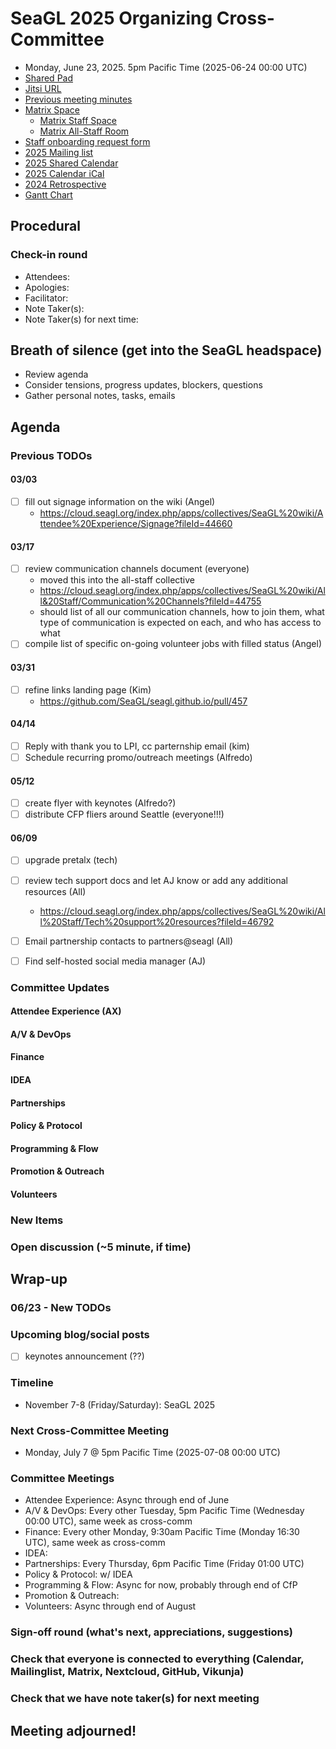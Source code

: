 <!-- See end of pad for meeting best-practices and discussion mechanisms -->
<!-- REMINDER: Meeting notes are public _by default_. Please err on the side of not including personal info or sensitive topics, including any mention of health or childcare issues, job searches that are underway, contacts for fundraising, etc. -->

# SeaGL 2025 Organizing Cross-Committee
- Monday, June 23, 2025. 5pm Pacific Time (2025-06-24 00:00 UTC)
- [Shared Pad](https://pad.riseup.net/p/SeaGL_2025_organizing)
- [Jitsi URL](https://meet.jit.si/SeaGL_2025_organizing)
- [Previous meeting minutes](https://github.com/SeaGL/organization/tree/main/meetings/2025)
- [Matrix Space](https://matrix.to/#/#SeaGL:seagl.org)
  - [Matrix Staff Space](https://matrix.to/#/#staff:seagl.org)
  - [Matrix All-Staff Room](https://matrix.to/#/#SeaGL-all-staff:seattlematrix.org)
- [Staff onboarding request form](https://cloud.seagl.org/index.php/apps/forms/s/PE76H74M2nJHAYAc6afRr7Qq)
- [2025 Mailing list](https://groups.google.com/a/seagl.org/g/seagl2025)
- [2025 Shared Calendar](https://cloud.seagl.org/index.php/apps/calendar/p/2xY4zLXsMGoamerT)
- [2025 Calendar iCal](https://cloud.seagl.org/remote.php/dav/public-calendars/2xY4zLXsMGoamerT?export)
- [2024 Retrospective](https://github.com/SeaGL/organization/blob/main/meetings/2024/20241118-retrospective.md)
- [Gantt Chart](https://cloud.seagl.org/index.php/f/5623)

## Procedural
### Check-in round
- Attendees: 
- Apologies: 
- Facilitator: 
- Note Taker(s): 
- Note Taker(s) for next time: 

## Breath of silence (get into the SeaGL headspace)
- Review agenda
- Consider tensions, progress updates, blockers, questions
- Gather personal notes, tasks, emails


<!-- REMINDER: Meeting notes are public _by default_. Please err on the side of not including personal info or sensitive topics, including any mention of health or childcare issues, job searches that are underway, contacts for fundraising, etc. -->

## Agenda
<!--
Add new things to discuss after `### New Items` below
-->

### Previous TODOs
<!--
Status updates only. Indicate items for further discussion with `[>]` and copy after `### New Items` below.
-->

#### 03/03
- [ ] fill out signage information on the wiki (Angel)
  - https://cloud.seagl.org/index.php/apps/collectives/SeaGL%20wiki/Attendee%20Experience/Signage?fileId=44660

#### 03/17
- [ ] review communication channels document (everyone)
  - moved this into the all-staff collective
  - https://cloud.seagl.org/index.php/apps/collectives/SeaGL%20wiki/All&20Staff/Communication%20Channels?fileId=44755
  - should list of all our communication channels, how to join them, what type of communication is expected on each, and who has access to what
- [ ] compile list of specific on-going volunteer jobs with filled status (Angel)

#### 03/31
- [ ] refine links landing page (Kim)
  - https://github.com/SeaGL/seagl.github.io/pull/457

#### 04/14
- [ ] Reply with thank you to LPI, cc parternship email (kim)
- [ ] Schedule recurring promo/outreach meetings (Alfredo)

#### 05/12
- [ ] create flyer with keynotes (Alfredo?)
- [ ] distribute CFP fliers around Seattle (everyone!!!)

#### 06/09
- [ ] upgrade pretalx (tech)
- [ ] review tech support docs and let AJ know or add any additional resources (All)
  - https://cloud.seagl.org/index.php/apps/collectives/SeaGL%20wiki/All%20Staff/Tech%20support%20resources?fileId=46792
- [ ] Email partnership contacts to partners@seagl (All)
- [ ] Find self-hosted social media manager (AJ)


### Committee Updates
<!--
Important updates and things to share staff-wide

#### Committee Coordinators
- Attendee Experience (AX): Sen
- A/V & DevOps: AJ
- Finance: Norm
- IDEA: 
- Partnerships: Kim
- Policy & Protocol: 
- Programming & Flow: Dina
- Promotion & Outreach: Alfredo
- Volunteers: Angel
- Impresario: Salt
-->

#### Attendee Experience (AX)

#### A/V & DevOps

#### Finance

#### IDEA

#### Partnerships

#### Policy & Protocol

#### Programming & Flow

#### Promotion & Outreach

#### Volunteers


### New Items
<!--
#### Item Subject (item facilitator)
-->


### Open discussion (~5 minute, if time)


## Wrap-up
### 06/23 - New TODOs

### Upcoming blog/social posts
<!--
- [ ] DRAFT/POST DATE: TITLE/PURPOSE (AUTHOR) [REQUESTED REVIEWERS]
-->
- [ ] keynotes announcement (??)

### Timeline
- November 7-8 (Friday/Saturday): SeaGL 2025

### Next Cross-Committee Meeting
- Monday, July 7 @ 5pm Pacific Time (2025-07-08 00:00 UTC)

### Committee Meetings
- Attendee Experience: Async through end of June
- A/V & DevOps: Every other Tuesday, 5pm Pacific Time (Wednesday 00:00 UTC), same week as cross-comm
- Finance: Every other Monday, 9:30am Pacific Time (Monday 16:30 UTC), same week as cross-comm
- IDEA: 
- Partnerships: Every Thursday, 6pm Pacific Time (Friday 01:00 UTC)
- Policy & Protocol: w/ IDEA
- Programming & Flow: Async for now, probably through end of CfP
- Promotion & Outreach: 
- Volunteers: Async through end of August

### Sign-off round (what's next, appreciations, suggestions)
<!--
Copy attendees list from above and format as:
- NAME: sign-off
-->


### Check that everyone is connected to everything (Calendar, Mailinglist, Matrix, Nextcloud, GitHub, Vikunja)

### Check that we have note taker(s) for next meeting


## Meeting adjourned!

<!-- Post meeting process:
1. editing pass for language and formatting
2. collect and dedupe New TODOs
3. upload notes to GitHub
4. make copy of file, rename with next meeting dates
5. update dates at beginning and near end of pad
6. clear attendees and wrap-up
7. remove TODOs that have been completed
8. clear irrelvant notes from past TODOs
9. move up New TODOs, add heading level and remove text
10. clear New TODOs
11. clear committee updates
12. clear new items
13. upload agenda to GitHub
14. update etherpad
15. send meeting announcement email
-->

<!--
## Meeting best-practices and discussion mechanisms
- Review previous meeting notes especially when absent!
- During meeting, use chat in etherpad (and add your name).

### Etherpad usage
- Use chat in etherpad (usually on right side), add your name and set a distinct color
- Audio notifications on Firefox via https://addons.mozilla.org/en-US/firefox/addon/notification-sound/
- You can hide popups with these ad blocker cosmetic filters (e.g. via uBlock Origin):  pad.sfconservancy.org##.popup:has-text(Email subscription)  pad.sfconservancy.org##.popup:has-text(/Delay before deletion.*\d{2}[\d.]* days/)
- You can widen the chat pane with these user styles (e.g. via Stylus):  #editorcontainerbox .sticky-container { width: 50ch; }
- Bookmarklet to make the chat bar wider. Select the whole line below starting with "javascript:" and drag to bookmarks bar. Adjust the width in pixels by changing "280".  javascript:(function () { const width='280'; const box = document.querySelector('div#chatbox'); if (box) { box.style.cssText=box.style.cssText+' width: '+width+'px !important;'; } const pad = document.querySelector('iframe').contentWindow.document.querySelector('iframe').contentWindow.document.querySelector('body#innerdocbody.innerdocbody'); if (pad) { pad.style.width=(document.body.clientWidth-width-50)+"px"; } })();

### Notetaking
- "???" means that something was missed in the notes, please assist capturing what was said
- aim for shorthand / summary / key points (not transcript)

### Agenda topics
- Each topic facilitated by topic lead with main facilitator help
- For topics that are not committee specific, add to Current or Late section and specify your name
- As needed, ping folks on IRC, email, or elsewhere to read over items in advance, ideally before the day of the meeting

### Timeboxing
- timebox each topic, rounded to nearest 5min., settled during agenda confirmation
- at topic beginning, convert the :mm to expected end time
- at timebox end, "thumb polls" may add 5 minutes at a time
- hand symbols
  - "^" approve, extend the timebox
  - "v" disagree, move onto the next topic
  - "." neutral

### Discussion mechanisms
- open discussion
- call for a round ("pass the mic" style, facilitator makes sure no one is skipped)
- hand symbol queuing
  - "o/" or "/" means you have something to say and puts you in the queue
  - "c/" or "?" means you have a clarifying question and jumps you to the top of the queue
  - "d" means thumbs up, encouragement, agreement, etc.
  - ">" means you understand someone's point and want them to move on
  - "d>" means you feel the agenda item discussion is complete

### Task States
- [/] started
- [x] completed
- [#] cancelled
- [-] irrelevant
- [<] backlogged
- [>] refocused

-->

